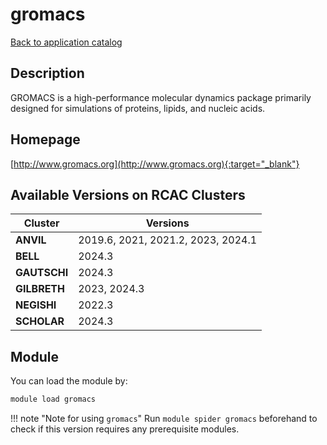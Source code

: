 # gromacs

[Back to application catalog](../app_catalog.md)

## Description

GROMACS is a high-performance molecular dynamics package primarily designed for simulations of proteins, lipids, and nucleic acids.

## Homepage

[http://www.gromacs.org](http://www.gromacs.org){:target="_blank"}

## Available Versions on RCAC Clusters

|Cluster|Versions|
|---|---|
**ANVIL**|2019.6, 2021, 2021.2, 2023, 2024.1
**BELL**|2024.3
**GAUTSCHI**|2024.3
**GILBRETH**|2023, 2024.3
**NEGISHI**|2022.3
**SCHOLAR**|2024.3

## Module

You can load the module by:

```bash
module load gromacs
```

!!! note "Note for using `gromacs`"
    Run `module spider gromacs` beforehand to check if this version requires any prerequisite modules.
